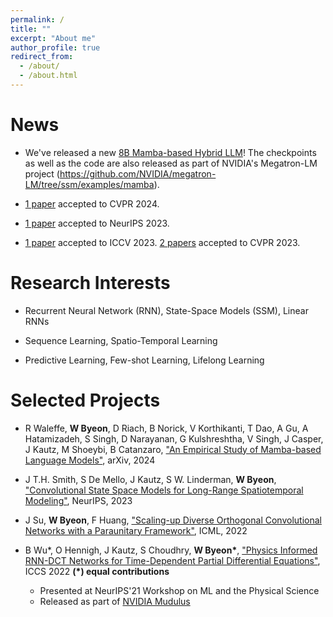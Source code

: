 ```yaml
---
permalink: /
title: ""
excerpt: "About me"
author_profile: true
redirect_from: 
  - /about/
  - /about.html
---
```


News
======

* We've released a new [8B Mamba-based Hybrid LLM](https://wonmin-byeon.github.io/publication/2024-hybrid)! The checkpoints as well as the code are also released as part of NVIDIA's Megatron-LM project (https://github.com/NVIDIA/megatron-LM/tree/ssm/examples/mamba).

* [1 paper](https://wonmin-byeon.github.io/publication/2024-regiongpt) accepted to CVPR 2024.

* [1 paper](https://wonmin-byeon.github.io/publication/2023-convssm) accepted to NeurIPS 2023.

* [1 paper](https://wonmin-byeon.github.io/publication/2023-PowerofSound) accepted to ICCV 2023. [2 papers](https://wonmin-byeon.github.io/publications/) accepted to CVPR 2023.

<!-- * Our paper ["Physics Informed RNN-DCT Networks for Time-Dependent Partial Differential Equations"](https://wonmin-byeon.github.io/publication/2022-rnndct) is now in [NVIDIA Modulus](https://developer.nvidia.com/modulus)! Check out [technical blog](https://developer.nvidia.com/blog/develop-physics-informed-machine-learning-models-with-graph-neural-networks/) and [Modulus repo](https://github.com/NVIDIA/modulus/tree/main/modulus/models/rnn). -->

Research Interests
======
* Recurrent Neural Network (RNN), State-Space Models (SSM), Linear RNNs

* Sequence Learning, Spatio-Temporal Learning

* Predictive Learning, Few-shot Learning, Lifelong Learning

Selected Projects
======
* R Waleffe, <b>W Byeon</b>, D Riach, B Norick, V Korthikanti, T Dao, A Gu, A Hatamizadeh, S Singh, D Narayanan, G Kulshreshtha, V Singh, J Casper, J Kautz, M Shoeybi, B Catanzaro, ["An Empirical Study of Mamba-based Language Models"](https://wonmin-byeon.github.io/publication/2024-hybrid), arXiv, 2024

* J T.H. Smith, S De Mello, J Kautz, S W. Linderman, <b>W Byeon</b>, ["Convolutional State Space Models for Long-Range Spatiotemporal Modeling"](https://wonmin-byeon.github.io/publication/2023-convssm), NeurIPS, 2023

* J Su, <b>W Byeon</b>, F Huang, ["Scaling-up Diverse Orthogonal Convolutional Networks with a Paraunitary Framework"](https://wonmin-byeon.github.io/publication/2022-orthoNN), ICML, 2022

* B Wu*, O Hennigh, J Kautz, S Choudhry, <b>W Byeon*</b>, ["Physics Informed RNN-DCT Networks for Time-Dependent Partial Differential Equations"](https://wonmin-byeon.github.io/publication/2022-rnndct), ICCS 2022 <b> (*) equal contributions </b>
    - Presented at NeurIPS'21 Workshop on ML and the Physical Science
    - Released as part of [NVIDIA Mudulus](https://developer.nvidia.com/modulus)

<!-- * J Su*, <b>W Byeon*</b>, F Huang, J Kautz, A Anandkumar, ["Convolutional Tensor-Train LSTM for Spatio-temporal Learning"](https://wonmin-byeon.github.io/publication/2020-convttlstm), NeurIPS 2020 <b> (*) equal contributions </b> 
    - Presented at ECCV'20 Tutorial on Accelerating Computer Vision with Mixed Precision. 
 -->    
<!-- * <b>W Byeon</b>, Q Wang, R K Srivastava, P Koumoutsakos, ["ContextVP: Fully Context-Aware Video Prediction"](https://wonmin-byeon.github.io/publication/2018-contextvp), ECCV 2018 (oral) -->

<!-- * PR Vlachas, <b>W Byeon</b>, ZY Wan, TP Sapsis, P Koumoutsakos, ["Data-Driven Forecasting of High-Dimensional Chaotic Systems with Long Short-Term Memory Networks"](https://wonmin-byeon.github.io/publication/2018-05-01-chaotic-lstm), Proceedings of the Royal Society A: Mathematical, Physical & Engineering Sciences. 2018 -->
